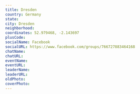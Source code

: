 ```yaml
---
title: Dresden
country: Germany
state: 
city: Dresden
neighborhood: 
coordinates: 52.979468, -2.143697
plusCode:
socialName: Facebook
socialURL: https://www.facebook.com/groups/766727883464168
chatName:
chatURL:
eventName:
eventURL:
leaderName:
leaderURL:
oldPhoto: 
coverPhoto:
---
```

